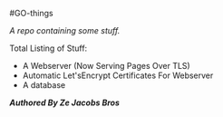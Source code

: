 #GO-things

_A repo containing some stuff._ 

Total Listing of Stuff\:

- A Webserver (Now Serving Pages Over TLS)
- Automatic Let'sEncrypt Certificates For Webserver
- A database

___Authored By Ze Jacobs Bros___